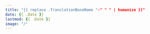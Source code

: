 ```yaml
---
title: "{{ replace .TranslationBaseName "-" " " | humanize }}"
date: {{ .Date }}
lastmod: {{ .Date }}
image: "/"
---
```

